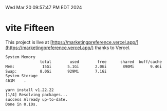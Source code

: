 Wed Mar 20 09:57:47 PM EDT 2024

# vite Fifteen


This project is live at [https://marketingpreference.vercel.app/](https://marketingpreference.vercel.app/) thanks to Vercel.

```bash
System Memory
               total        used        free      shared  buff/cache   available
Mem:            15Gi       5.1Gi       2.0Gi       890Mi       9.4Gi        10Gi
Swap:          8.0Gi       929Mi       7.1Gi
System Storage
461M	.
```
```bash
yarn install v1.22.22
[1/4] Resolving packages...
success Already up-to-date.
Done in 0.10s.
```
